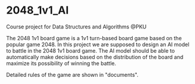 # 2048_1v1_AI
Course project for Data Structures and Algorithms @PKU

The 2048 1v1 board game is a 1v1 turn-based board game based on the popular game 2048. 
In this project we are supposed to design an AI model to battle in the 2048 1v1 board game. The AI model should be able to automatically make decisions based on the distribution of the board and maximize its possibility of winning the battle.

Detailed rules of the game are shown in "documents".
